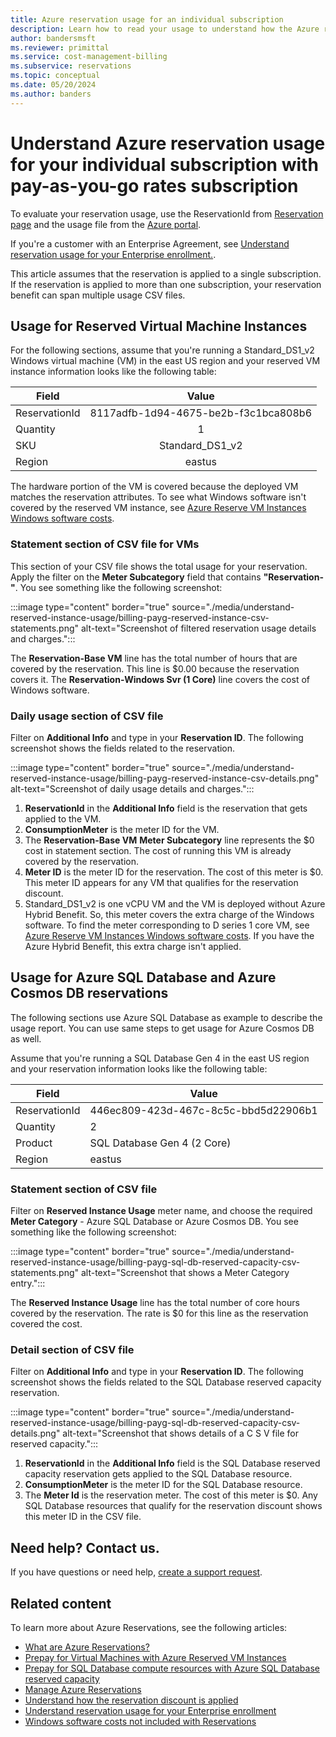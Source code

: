 ```yaml
---
title: Azure reservation usage for an individual subscription
description: Learn how to read your usage to understand how the Azure reservation for your individual subscription with pay-as-you-go rates is applied.
author: bandersmsft
ms.reviewer: primittal
ms.service: cost-management-billing
ms.subservice: reservations
ms.topic: conceptual
ms.date: 05/20/2024
ms.author: banders
---
```


# Understand Azure reservation usage for your individual subscription with pay-as-you-go rates subscription

To evaluate your reservation usage, use the ReservationId from [Reservation page](https://portal.azure.com/?microsoft_azure_marketplace_ItemHideKey=Reservations&Microsoft_Azure_Reservations=true#blade/Microsoft_Azure_Reservations/ReservationsBrowseBlade) and the usage file from the [Azure portal](https://portal.azure.com).

If you're a customer with an Enterprise Agreement, see [Understand reservation usage for your Enterprise enrollment.](understand-reserved-instance-usage-ea.md).

This article assumes that the reservation is applied to a single subscription. If the reservation is applied to more than one subscription, your reservation benefit can span multiple usage CSV files.

## Usage for Reserved Virtual Machine Instances

For the following sections, assume that you're running a Standard_DS1_v2 Windows virtual machine (VM) in the east US region and your reserved VM instance information looks like the following table:

| Field | Value |
|---| :---: |
|ReservationId |8117adfb-1d94-4675-be2b-f3c1bca808b6|
|Quantity |1|
|SKU | Standard_DS1_v2|
|Region | eastus |

The hardware portion of the VM is covered because the deployed VM matches the reservation attributes. To see what Windows software isn't covered by the reserved VM instance, see [Azure Reserve VM Instances Windows software costs](reserved-instance-windows-software-costs.md).

### Statement section of CSV file for VMs

This section of your CSV file shows the total usage for your reservation. Apply the filter on the **Meter Subcategory** field that contains **"Reservation-"**. You see something like the following screenshot:

:::image type="content" border="true" source="./media/understand-reserved-instance-usage/billing-payg-reserved-instance-csv-statements.png" alt-text="Screenshot of filtered reservation usage details and charges.":::

The **Reservation-Base VM** line has the total number of hours that are covered by the reservation. This line is $0.00 because the reservation covers it. The **Reservation-Windows Svr (1 Core)** line covers the cost of Windows software.

### Daily usage section of CSV file

Filter on **Additional Info** and type in your **Reservation ID**. The following screenshot shows the fields related to the reservation.

:::image type="content" border="true" source="./media/understand-reserved-instance-usage/billing-payg-reserved-instance-csv-details.png" alt-text="Screenshot of daily usage details and charges.":::

1. **ReservationId** in the **Additional Info** field is the reservation that gets applied to the VM.
2. **ConsumptionMeter** is the meter ID for the VM.
3. The **Reservation-Base VM** **Meter Subcategory** line represents the $0 cost in statement section. The cost of running this VM is already covered by the reservation.
4. **Meter ID** is the meter ID for the reservation. The cost of this meter is $0. This meter ID appears for any VM that qualifies for the reservation discount.
5. Standard_DS1_v2 is one vCPU VM and the VM is deployed without Azure Hybrid Benefit. So, this meter covers the extra charge of the Windows software. To find the meter corresponding to D series 1 core VM, see [Azure Reserve VM Instances Windows software costs](reserved-instance-windows-software-costs.md). If you have the Azure Hybrid Benefit, this extra charge isn't applied.

## Usage for Azure SQL Database and Azure Cosmos DB reservations

The following sections use Azure SQL Database as example to describe the usage report. You can use same steps to get usage for Azure Cosmos DB as well.

Assume that you're running a SQL Database Gen 4 in the east US region and your reservation information looks like the following table:

| Field | Value |
|---| --- |
|ReservationId |446ec809-423d-467c-8c5c-bbd5d22906b1|
|Quantity |2|
|Product| SQL Database Gen 4 (2 Core)|
|Region | eastus |

### Statement section of CSV file

Filter on **Reserved Instance Usage** meter name, and choose the required **Meter Category** - Azure SQL Database or Azure Cosmos DB. You see something like the following screenshot:

:::image type="content" border="true" source="./media/understand-reserved-instance-usage/billing-payg-sql-db-reserved-capacity-csv-statements.png" alt-text="Screenshot that shows a Meter Category entry.":::

The **Reserved Instance Usage** line has the total number of core hours covered by the reservation. The rate is $0 for this line as the reservation covered the cost.

### Detail section of CSV file

Filter on **Additional Info** and type in your **Reservation ID**. The following screenshot shows the fields related to the SQL Database reserved capacity reservation.

:::image type="content" border="true" source="./media/understand-reserved-instance-usage/billing-payg-sql-db-reserved-capacity-csv-details.png" alt-text="Screenshot that shows details of a C S V file for reserved capacity.":::

1. **ReservationId** in the **Additional Info** field is the SQL Database reserved capacity reservation gets applied to the SQL Database resource.
2. **ConsumptionMeter** is the meter ID for the SQL Database resource.
3. The **Meter Id** is the reservation meter. The cost of this meter is $0. Any SQL Database resources that qualify for the reservation discount shows this meter ID in the CSV file.

## Need help? Contact us.

If you have questions or need help, [create a support request](https://go.microsoft.com/fwlink/?linkid=2083458).

## Related content

To learn more about Azure Reservations, see the following articles:

- [What are Azure Reservations?](save-compute-costs-reservations.md)
- [Prepay for Virtual Machines with Azure Reserved VM Instances](../../virtual-machines/prepay-reserved-vm-instances.md)
- [Prepay for SQL Database compute resources with Azure SQL Database reserved capacity](/azure/azure-sql/database/reserved-capacity-overview)
- [Manage Azure Reservations](manage-reserved-vm-instance.md)
- [Understand how the reservation discount is applied](../manage/understand-vm-reservation-charges.md)
- [Understand reservation usage for your Enterprise enrollment](understand-reserved-instance-usage-ea.md)
- [Windows software costs not included with Reservations](reserved-instance-windows-software-costs.md)
